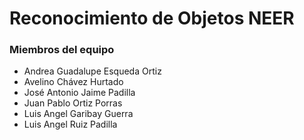 # Reconocimiento de Objetos NEER
### Miembros del equipo
* Andrea Guadalupe Esqueda Ortiz
* Avelino Chávez Hurtado
* José Antonio Jaime Padilla
* Juan Pablo Ortiz Porras
* Luis Angel Garibay Guerra
* Luis Angel Ruiz Padilla
